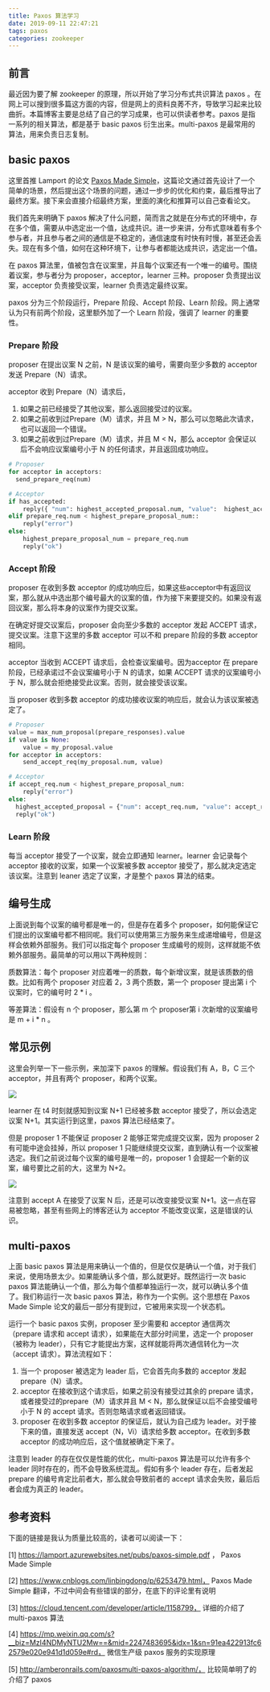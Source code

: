```yaml
---
title: Paxos 算法学习
date: 2019-09-11 22:47:21
tags: paxos
categories: zookeeper
---
```




## 前言

最近因为要了解 zookeeper 的原理，所以开始了学习分布式共识算法 paxos 。在网上可以搜到很多篇这方面的内容，但是网上的资料良莠不齐，导致学习起来比较曲折。本篇博客主要是总结了自己的学习成果，也可以供读者参考。paxos 是指一系列的相关算法，都是基于 basic paxos 衍生出来。multi-paxos 是最常用的算法，用来负责日志复制。



## basic paxos

这里首推 Lamport 的论文 [Paxos Made Simple](https://lamport.azurewebsites.net/pubs/paxos-simple.pdf )，这篇论文通过首先设计了一个简单的场景，然后提出这个场景的问题，通过一步步的优化和约束，最后推导出了最终方案。接下来会直接介绍最终方案，里面的演化和推算可以自己查看论文。

我们首先来明确下 paxos 解决了什么问题，简而言之就是在分布式的环境中，存在多个值，需要从中选定出一个值，达成共识。进一步来讲，分布式意味着有多个参与者，并且参与者之间的通信是不稳定的，通信速度有时快有时慢，甚至还会丢失。现在有多个值，如何在这种环境下，让参与者都能达成共识，选定出一个值。

在 paxos 算法里，值被包含在议案里，并且每个议案还有一个唯一的编号。围绕着议案，参与者分为 proposer，acceptor，learner 三种。proposer 负责提出议案，acceptor 负责接受议案，learner 负责选定最终议案。

paxos 分为三个阶段运行，Prepare 阶段、Accept 阶段、Learn 阶段。网上通常认为只有前两个阶段，这里额外加了一个 Learn 阶段，强调了 learner 的重要性。



### Prepare 阶段

proposer 在提出议案 N 之前，N 是该议案的编号，需要向至少多数的 acceptor 发送 Prepare（N）请求。

acceptor 收到 Prepare（N）请求后，

1. 如果之前已经接受了其他议案，那么返回接受过的议案。
2. 如果之前收到过Prepare（M）请求，并且 M > N，那么可以忽略此次请求，也可以返回一个错误。
3. 如果之前收到过Prepare（M）请求，并且 M < N，那么 acceptor 会保证以后不会响应议案编号小于 N 的任何请求，并且返回成功响应。

```python
# Proposer
for acceptor in acceptors:
  send_prepare_req(num)

# Acceptor
if has_accepted:
    reply({ "num": highest_accepted_proposal.num, "value":  highest_accepted_proposal.value})
elif prepare_req.num < highest_prepare_proposal_num::
    reply("error")
else:
    highest_prepare_proposal_num = prepare_req.num
    reply("ok")
```



### Accept 阶段

proposer 在收到多数 acceptor 的成功响应后，如果这些acceptor中有返回议案，那么就从中选出那个编号最大的议案的值，作为接下来要提交的。如果没有返回议案，那么将本身的议案作为提交议案。

在确定好提交议案后，proposer 会向至少多数的 acceptor 发起 ACCEPT 请求，提交议案。注意下这里的多数 acceptor 可以不和 prepare 阶段的多数 acceptor 相同。

acceptor 当收到 ACCEPT 请求后，会检查议案编号。因为acceptor 在 prepare 阶段，已经承诺过不会议案编号小于 N 的请求，如果 ACCEPT 请求的议案编号小于 N，那么就会拒绝接受此议案。否则，就会接受该议案。

当 proposer 收到多数 acceptor 的成功接收议案的响应后，就会认为该议案被选定了。

```python
# Proposer
value = max_num_proposal(prepare_responses).value
if value is None:
    value = my_proposal.value
for acceptor in acceptors:
    send_accept_req(my_proposal.num, value)

# Acceptor
if accept_req.num < highest_prepare_proposal_num:
    reply("error")
else:
  highest_accepted_proposal = {"num": accept_req.num, "value": accept_req.value}
  reply("ok")
```



### Learn 阶段

每当 acceptor 接受了一个议案，就会立即通知 learner。learner 会记录每个 acceptor 接收的议案，如果一个议案被多数 acceptor 接受了，那么就决定选定该议案。注意到 leaner 选定了议案，才是整个 paxos 算法的结束。



## 编号生成

上面说到每个议案的编号都是唯一的，但是存在着多个 proposer，如何能保证它们提出的议案编号都不相同呢。我们可以使用第三方服务来生成递增编号，但是这样会依赖外部服务。我们可以指定每个 proposer 生成编号的规则，这样就能不依赖外部服务。最简单的可以用以下两种规则：

质数算法：每个 proposer 对应着唯一的质数，每个新增议案，就是该质数的倍数。比如有两个 proposer 对应着 2，3 两个质数，第一个 proposer 提出第 i 个议案时，它的编号时 2 * i 。

等差算法：假设有 n 个 proposer，那么第 m 个 proposer第 i 次新增的议案编号是 m + i * n 。



## 常见示例

这里会列举一下一些示例，来加深下 paxos 的理解。假设我们有 A，B，C 三个 acceptor，并且有两个 proposer，和两个议案。

<img src="paxos-example-1.svg">

learner 在 t4 时刻就感知到议案 N+1 已经被多数 acceptor 接受了，所以会选定议案 N+1。其实运行到这里，paxos 算法已经结束了。

但是 proposer 1 不能保证 proposer 2 能够正常完成提交议案，因为 proposer 2 有可能中途会挂掉，所以 proposer 1 只能继续提交议案，直到确认有一个议案被选定。我们之前说过每个议案的编号是唯一的，proposer 1 会提起一个新的议案，编号要比之前的大，这里为 N+2。

<img src="paxos-example-2.svg">

注意到 accept A 在接受了议案 N 后，还是可以改变接受议案 N+1。这一点在容易被忽略，甚至有些网上的博客还认为 acceptor 不能改变议案，这是错误的认识。



## multi-paxos

上面 basic paxos 算法是用来确认一个值的，但是仅仅是确认一个值，对于我们来说，使用场景太少。如果能确认多个值，那么就更好。既然运行一次 basic paxos 算法能确认一个值，那么为每个值都单独运行一次，就可以确认多个值了。我们称运行一次 basic paxos 算法，称作为一个实例。这个思想在 Paxos Made Simple 论文的最后一部分有提到过，它被用来实现一个状态机。

运行一个 basic paxos 实例，proposer 至少需要和 acceptor 通信两次（prepare 请求和 accept 请求），如果能在大部分时间里，选定一个 proposer（被称为 leader），只有它才能提出方案，这样就能将两次通信转化为一次（accept 请求）。算法流程如下：

1. 当一个 proposer 被选定为 leader 后，它会首先向多数的 acceptor 发起 prepare（N）请求。
2. acceptor 在接收到这个请求后，如果之前没有接受过其余的 prepare 请求，或者接受过的prepare（M）请求并且 M < N，那么就保证以后不会接受编号小于 N 的 accept 请求。否则忽略请求或者返回错误。
3. proposer 在收到多数 acceptor 的保证后，就认为自己成为 leader。对于接下来的值，直接发送 accept（N，Vi）请求给多数 acceptor。在收到多数 acceptor 的成功响应后，这个值就被确定下来了。

注意到 leader 的存在仅仅是性能的优化，multi-paxos 算法是可以允许有多个 leader 同时存在的，而不会导致系统混乱。假如有多个 leader 存在，后者发起 prepare 的编号肯定比前者大，那么就会导致前者的 accept 请求会失败，最后后者会成为真正的 leader。



## 参考资料

下面的链接是我认为质量比较高的，读者可以阅读一下：

[1]  https://lamport.azurewebsites.net/pubs/paxos-simple.pdf ， Paxos Made Simple 

[2]  https://www.cnblogs.com/linbingdong/p/6253479.html， Paxos Made Simple 翻译，不过中间会有些错误的部分，在底下的评论里有说明

[3]  https://cloud.tencent.com/developer/article/1158799， 详细的介绍了 multi-paxos 算法

[4]  https://mp.weixin.qq.com/s?__biz=MzI4NDMyNTU2Mw==&mid=2247483695&idx=1&sn=91ea422913fc62579e020e941d1d059e#rd， 微信生产级 paxos 服务的实现原理

[5]  http://amberonrails.com/paxosmulti-paxos-algorithm/， 比较简单明了的介绍了 paxos